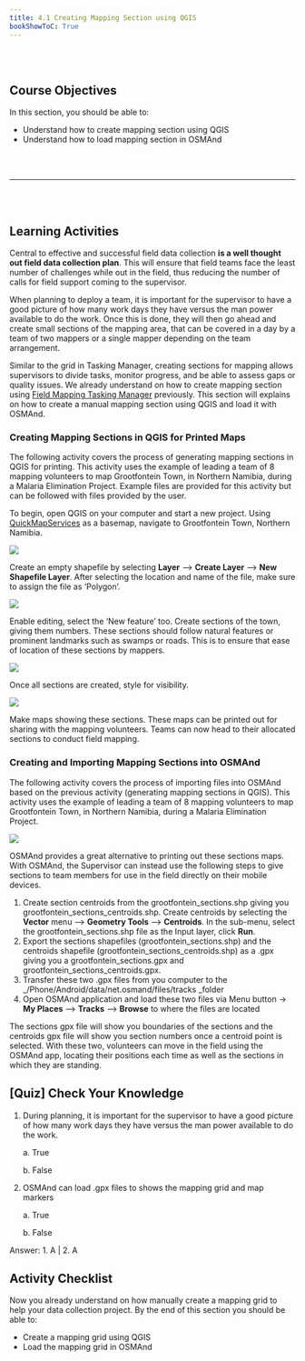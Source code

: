 ```yaml
---
title: 4.1 Creating Mapping Section using QGIS
bookShowToC: True
---
```


<br></br>

## Course Objectives

In this section, you should be able to:
* Understand how to create mapping section using QGIS
* Understand how to load mapping section in OSMAnd

<br></br>
***
<br></br>

## Learning Activities

Central to effective and successful field data collection **is a well thought out field data collection plan**. This will ensure that field teams face the least number of challenges while out in the field, thus reducing the number of calls for field support coming to the supervisor.

When planning to deploy a team, it is important for the supervisor to have a good picture of how many work days they have versus the man power available to do the work. Once this is done, they will then go ahead and create small sections of the mapping area, that can be covered in a day by a team of two mappers or a single mapper depending on the team arrangement.

Similar to the grid in Tasking Manager, creating sections for mapping allows supervisors to divide tasks, monitor progress, and be able to assess gaps or quality issues. We already understand on how to create mapping section using [Field Mapping Tasking Manager](https://docs.google.com/document/d/1ZICqkGuiF9rIHom2Xw7APHxrVl1AlaiE2vnrWD19gWE/edit) previously. This section will explains on how to create a manual mapping section using QGIS and load it with OSMAnd.

### Creating Mapping Sections in QGIS for Printed Maps

The following activity covers the process of generating mapping sections in QGIS for printing. This activity uses the example of leading a team of 8 mapping volunteers to map Grootfontein Town, in Northern Namibia, during a Malaria Elimination Project. Example files are provided for this activity but can be followed with files provided by the user.

To begin, open QGIS on your computer and start a new project. Using [QuickMapServices](https://hotosm.github.io/toolbox/pages/data-use-and-analysis/7.1-qgis/#installing-plug-ins) as a basemap, navigate to Grootfontein Town, Northern Namibia.

![](/images/4_field_mapping_management/1_creating_mapping_section_using_qgis/040101_quickmapservices.gif)

Create an empty shapefile by selecting **Layer** --> **Create Layer** --> **New Shapefile Layer**. After selecting the location and name of the file, make sure to assign the file as ‘Polygon’.

![](/images/4_field_mapping_management/1_creating_mapping_section_using_qgis/040102_new_shapefile_layer.gif)

Enable editing, select the ‘New feature’ too. Create sections of the town, giving them numbers. These sections should follow natural features or prominent landmarks such as swamps or roads. This is to ensure that ease of location of these sections by mappers.

![](/images/4_field_mapping_management/1_creating_mapping_section_using_qgis/040103_newfeature.gif)

Once all sections are created, style for visibility.

![](/images/4_field_mapping_management/1_creating_mapping_section_using_qgis/040104_tracingarea.png)

Make maps showing these sections. These maps can be printed out for sharing with the mapping volunteers. Teams can now head to their allocated sections to conduct field mapping.

### Creating and Importing Mapping Sections into OSMAnd

The following activity covers the process of importing files into OSMAnd based on the previous activity (generating mapping sections in QGIS). This activity uses the example of leading a team of 8 mapping volunteers to map Grootfontein Town, in Northern Namibia, during a Malaria Elimination Project.

![](/images/4_field_mapping_management/1_creating_mapping_section_using_qgis/040105_osmand.jpg)

OSMAnd provides a great alternative to printing out these sections maps. With OSMAnd, the Supervisor can instead use the following steps to give sections to team members for use in the field directly on their mobile devices.

1. Create section centroids from the grootfontein_sections.shp giving you grootfontein_sections_centroids.shp. Create centroids by selecting the **Vector** menu --> **Geometry Tools** --> **Centroids**. In the sub-menu, select the grootfontein_sections.shp file as the Input layer, click **Run**.
2. Export the sections shapefiles (grootfontein_sections.shp) and the centroids shapefile (grootfontein_sections_centroids.shp) as a .gpx giving you a grootfontein_sections.gpx and grootfontein_sections_centroids.gpx.
3. Transfer these two .gpx files from you computer to the _/Phone/Android/data/net.osmand/files/tracks _folder
4. Open OSMAnd application and load these two files via Menu button -> **My Places** --> **Tracks** --> **Browse** to where the files are located

The sections gpx file will show you boundaries of the sections and the centroids gpx file will show you section numbers once a centroid point is selected. With these two, volunteers can move in the field using the OSMAnd app, locating their positions each time as well as the sections in which they are standing.

## [Quiz] Check Your Knowledge

1. During planning, it is important for the supervisor to have a good picture of how many work days they have versus the man power available to do the work.
    
    a. True

    b. False

2. OSMAnd can load .gpx files to shows the mapping grid and map markers
   
    a. True
    
    b. False

Answer: 1. A | 2. A

## Activity Checklist

Now you already understand on how manually create a mapping grid to help your data collection project. By the end of this section you should be able to:
- Create a mapping grid using QGIS
- Load the mapping grid in OSMAnd